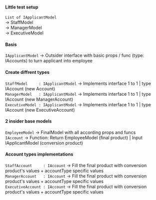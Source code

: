 #### **Little test setup**
`List of IApplicantModel` <br>
-> StaffModel <br>
-> ManagerModel <br>
-> ExecutiveModel <br>

#### **Basis**
`IApplicantModel` -> Outsider interface with basic props / func (type: IAccounts) to turn applicant into employee

#### **Create diffrent types**
`StaffModel     : IApplicantModel` -> Implements interface 1 to 1 | type IAccount (new Account) <br>
`ManagerModel   : IApplicantModel` -> Implements interface 1 to 1 | type IAccount (new ManagerAccount) <br>
`ExecutiveModel : IApplicantModel` -> Implements interface 1 to 1 | type IAccount (new ExecutiveAccount) <br>

#### **2 insider base models**
`EmployeeModel` -> FinalModel with all according props and funcs <br>
`IAccount` -> Function: Return EmployeeModel (final product) | Input IApplicantModel (conversion product) <br>

#### **Account types implementations**
`StaffAccount     : IAccount` -> Fill the final product with conversion product's values + accountType specific values <br>
`ManagerAccount   : IAccount` -> Fill the final product with conversion product's values + accountType specific values <br>
`ExecutiveAccount : IAccount` -> Fill the final product with conversion product's values + accountType specific values <br>
